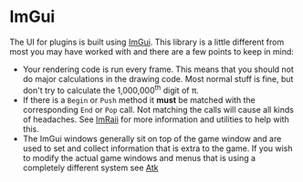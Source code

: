 # ImGui

The UI for plugins is built using [ImGui](https://github.com/ocornut/imgui).
This library is a little different from most you may have worked with and there
are a few points to keep in mind:

- Your rendering code is run every frame. This means that you should not do
  major calculations in the drawing code. Most normal stuff is fine, but don't
  try to calculate the 1,000,000<sup>th</sup> digit of &pi;.
- If there is a `Begin` or `Push` method it **must** be matched with the
  corresponding `End` or `Pop` call. Not matching the calls will cause all kinds
  of headaches. See [ImRaii](imraii) for more information and utilities to help
  with this.
- The ImGui windows generally sit on top of the game window and are used to set
  and collect information that is extra to the game. If you wish to modify the
  actual game windows and menus that is using a completely different system see
  [Atk](../atk)
